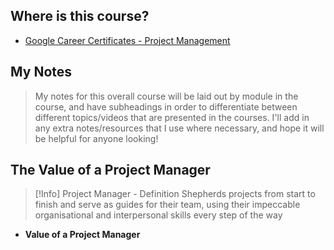 ## Where is this course?
- [Google Career Certificates - Project Management](https://www.coursera.org/professional-certificates/google-project-management)

## My Notes
> My notes for this overall course will be laid out by module in the course, and have subheadings in order to differentiate between different topics/videos that are presented in the courses. I'll add in any extra notes/resources that I use where necessary, and hope it will be helpful for anyone looking!


## The Value of a Project Manager
> [!Info] Project Manager - Definition
> Shepherds projects from start to finish and serve as guides for their team, using their impeccable organisational and interpersonal skills every step of the way
- **Value of a Project Manager**

